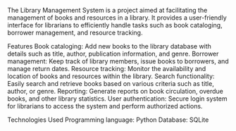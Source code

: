 The Library Management System is a project aimed at facilitating the management of books and resources in a library. It provides a user-friendly interface for librarians to efficiently handle tasks such as book cataloging, borrower management, and resource tracking.

Features
Book cataloging: Add new books to the library database with details such as title, author, publication information, and genre.
Borrower management: Keep track of library members, issue books to borrowers, and manage return dates.
Resource tracking: Monitor the availability and location of books and resources within the library.
Search functionality: Easily search and retrieve books based on various criteria such as title, author, or genre.
Reporting: Generate reports on book circulation, overdue books, and other library statistics.
User authentication: Secure login system for librarians to access the system and perform authorized actions.

Technologies Used
Programming language: Python
Database: SQLite
